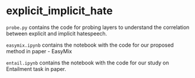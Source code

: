 # explicit_implicit_hate

`probe.py` contains the code for probing layers to understand the correlation between explicit and implicit hatespeech.

`easymix.ipynb` contains the notebook with the code for our proposed method in paper - EasyMix

`entail.ipynb` contains the notebook with the code for our study on Entailment task in paper.
